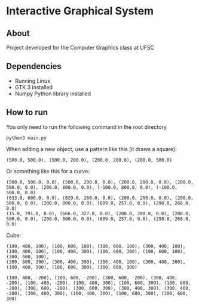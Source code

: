 # Interactive Graphical System

## About

Project developed for the Computer Graphics class at UFSC

## Dependencies

- Running Linux
- GTK 3 installed
- Numpy Python library installed

## How to run

You only need to run the following command in the root directory
```
python3 main.py
```

When adding a new object, use a pattern like this (it draws a square):

```
(500.0, 500.0), (500.0, 200.0), (200.0, 200.0), (200.0, 500.0)
```

Or something like this for a curve:

```
(500.0, 500.0, 0.0), (500.0, 200.0, 0.0), (200.0, 200.0, 0.0), (200.0, 500.0, 0.0), (200.0, 800.0, 0.0), (-100.0, 800.0, 0.0), (-100.0, 500.0, 0.0)
(633.0, 600.0, 0.0), (829.0, 260.0, 0.0), (200.0, 200.0, 0.0), (200.0, 500.0, 0.0), (200.0, 800.0, 0.0), (609.0, 257.0, 0.0), (298.0, 268.0, 0.0)
(15.0, 791.0, 0.0), (666.0, 327.0, 0.0), (200.0, 200.0, 0.0), (200.0, 500.0, 0.0), (200.0, 800.0, 0.0), (609.0, 257.0, 0.0), (298.0, 268.0, 0.0)
```

Cube:
```
(100, 400, 100), (100, 600, 100), (300, 600, 100), (300, 400, 100), (100, 400, 100), (100, 400, 300), (100, 600, 300), (100, 600, 100), (300, 600, 100), 
(300, 600, 300), (300, 400, 300), (300, 400, 100), (300, 400, 300), (100, 400, 300), (100, 600, 300), (300, 600, 300)
```

```
(100, 400, -200), (100, 600, -200), (300, 600, -200), (300, 400, -200), (100, 400, -200), (100, 400, 300), (100, 600, 300), (100, 600, -200), (300, 600, -200), (300, 600, 300), (300, 400, 300), (300, 400, -200), (300, 400, 300), (100, 400, 300), (100, 600, 300), (300, 600, 300)
```